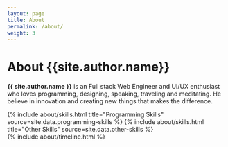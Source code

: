 ```yaml
---
layout: page
title: About
permalink: /about/
weight: 3
---
```


# **About {{site.author.name}}**

**{{ site.author.name }}** is an Full stack Web Engineer and UI/UX enthusiast who loves programming, designing, speaking, traveling and meditating. He believe in innovation and creating new things that makes the difference.

<div class="row">
{% include about/skills.html title="Programming Skills" source=site.data.programming-skills %}
{% include about/skills.html title="Other Skills" source=site.data.other-skills %}
</div>

<div class="row">
{% include about/timeline.html %}
</div>
